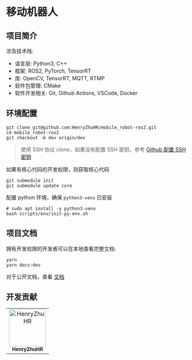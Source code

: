 # 移动机器人

## 项目简介

涉及技术栈: 
- 语言层: Python3, C++
- 框架: ROS2, PyTorch,  TensorRT
- 库: OpenCV, TensorRT, MQTT, RTMP
- 软件包管理: CMake
- 软件开发相关: Git, Github Actions, VSCode, Docker


## 环境配置
```shell
git clone git@github.com:HenryZhuHR/mobile_robot-ros2.git
cd mobile_robot-ros2
git checkout -b dev origin/dev
```
> 使用 SSH 协议 clone，如果没有配置 SSH 密钥，参考 [Github 配置 SSH 密钥](https://henryzhuhr.github.io/program/git/github-ssh.html)

如果有核心代码的开发权限，则获取核心代码
```shell
git submodule init
git submodule update core
```


配置 python 环境，确保 `python3-venv` 已安装

```shell
# sudo apt install -y python3-venv
bash scripts/env/init-py-env.sh
```

## 项目文档

拥有开发权限的开发者可以在本地查看完整文档: 
```shell
yarn
yarn docs:dev
```

对于公开文档，查看 [文档](https://henryzhuhr.github.io/mobile_robot-ros2/)


## 开发贡献
<!-- readme: contributors -start -->
<table>
<tr>
    <td align="center">
        <a href="https://github.com/HenryZhuHR">
            <img src="https://avatars.githubusercontent.com/u/38650110?v=4" width="100;" alt="HenryZhuHR"/>
            <br />
            <sub><b>HenryZhuHR</b></sub>
        </a>
    </td></tr>
</table>
<!-- readme: contributors -end -->

